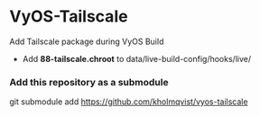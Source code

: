 # VyOS-Tailscale
Add Tailscale package during VyOS Build
- Add **88-tailscale.chroot** to data/live-build-config/hooks/live/

### Add this repository as a submodule
git submodule add https://github.com/kholmqvist/vyos-tailscale
